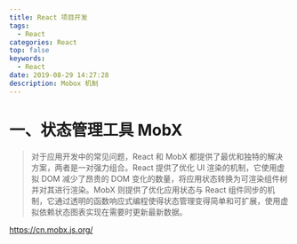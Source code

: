 ```yaml
---
title: React 项目开发
tags:
  - React
categories: React
top: false
keywords:
  - React
date: 2019-08-29 14:27:28
description: Mobox 机制
---
```


# 一、状态管理工具 MobX
> 对于应用开发中的常见问题，React 和 MobX 都提供了最优和独特的解决方案，两者是一对强力组合。React 提供了优化 UI 渲染的机制，它使用虚拟 DOM 减少了昂贵的 DOM 变化的数量，将应用状态转换为可渲染组件树并对其进行渲染。MobX 则提供了优化应用状态与 React 组件同步的机制，它通过透明的函数响应式编程使得状态管理变得简单和可扩展，使用虚拟依赖状态图表实现在需要时更新最新数据。

  https://cn.mobx.js.org/











